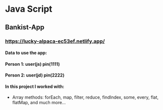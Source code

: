 # Java Script

## Bankist-App

### https://lucky-alpaca-ec53ef.netlify.app/



#### Data to use the app:

#### Person 1: user(js) pin(1111) 
#### Person 2: user(jd) pin(2222)



#### In this project I worked with:

* Array methods: forEach, map, filter, reduce, findIndex, some, every, flat, flatMap, and much more...
